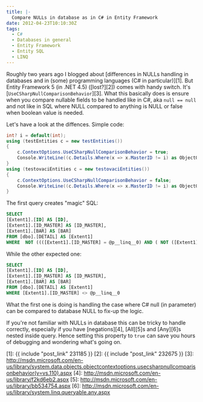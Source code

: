 ```yaml
---
title: |-
  Compare NULLs in database as in C# in Entity Framework
date: 2012-04-23T10:10:30Z
tags:
  - C#
  - Databases in general
  - Entity Framework
  - Entity SQL
  - LINQ
---
```

Roughly two years ago I blogged about [differences in NULLs handling in databases and in (some) programming languages (C# in particular)][1]. But Entity Framework 5 (in .NET 4.5) ([lost?][2]) comes with handy switch. It's [`UseCSharpNullComparisonBehavior`][3]. What this basically does is ensure when you compare nullable fields to be handled like in C#, aka `null == null` and not like in SQL where NULL compared to anything is NULL or false when boolean value is needed.

Let's have a look at the diffences. Simple code:

```csharp
int? i = default(int);
using (testEntities c = new testEntities())
{
	c.ContextOptions.UseCSharpNullComparisonBehavior = true;
	Console.WriteLine((c.Details.Where(x => x.MasterID != i) as ObjectQuery).ToTraceString());
}
using (testovaciEntities c = new testovaciEntities())
{
	c.ContextOptions.UseCSharpNullComparisonBehavior = false;
	Console.WriteLine((c.Details.Where(x => x.MasterID != i) as ObjectQuery).ToTraceString());
}
```

The first query creates "magic" SQL:

```sql
SELECT
[Extent1].[ID] AS [ID],
[Extent1].[ID_MASTER] AS [ID_MASTER],
[Extent1].[BAR] AS [BAR]
FROM [dbo].[DETAIL] AS [Extent1]
WHERE  NOT ((([Extent1].[ID_MASTER] = @p__linq__0) AND ( NOT ([Extent1].[ID_MASTER] IS NULL OR @p__linq__0 IS NULL))) OR (([Extent1].[ID_MASTER] IS NULL) AND (@p__linq__0 IS NULL)))
```

While the other expected one:

```sql
SELECT
[Extent1].[ID] AS [ID],
[Extent1].[ID_MASTER] AS [ID_MASTER],
[Extent1].[BAR] AS [BAR]
FROM [dbo].[DETAIL] AS [Extent1]
WHERE [Extent1].[ID_MASTER] <> @p__linq__0
```

What the first one is doing is handling the case where C# null (in parameter) can be compared to database NULL to fix-up the logic.

If you're not familiar with NULLs in database this can be tricky to handle correctly, especially if you have [negations][4], [All][5]s and [Any][6]s nested inside query. Hence setting this property to `true` can save you hours of debugging and wondering what's going on.

[1]: {{ include "post_link" 231185 }}
[2]: {{ include "post_link" 232675 }}
[3]: http://msdn.microsoft.com/en-us/library/system.data.objects.objectcontextoptions.usecsharpnullcomparisonbehavior(v=vs.110).aspx
[4]: http://msdn.microsoft.com/en-us/library/f2kd6eb2.aspx
[5]: http://msdn.microsoft.com/en-us/library/bb534754.aspx
[6]: http://msdn.microsoft.com/en-us/library/system.linq.queryable.any.aspx
